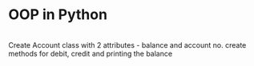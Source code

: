 # OOP in Python 
<br>
Create Account class with 2 attributes - balance and account no. create methods for debit, credit and printing the balance 
